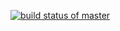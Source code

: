 [![build status of master](https://travis-ci.org/RuchaCB/Three_Player_Chess.svg?branch=master)](https://travis-ci.org/RuchaCB/Three_Player_Chess)

